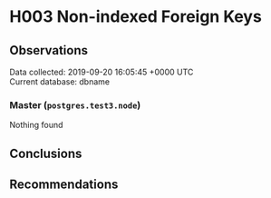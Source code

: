 # H003 Non-indexed Foreign Keys #

## Observations ##
Data collected: 2019-09-20 16:05:45 +0000 UTC  
Current database: dbname  


### Master (`postgres.test3.node`) ###



Nothing found



## Conclusions ##


## Recommendations ##

